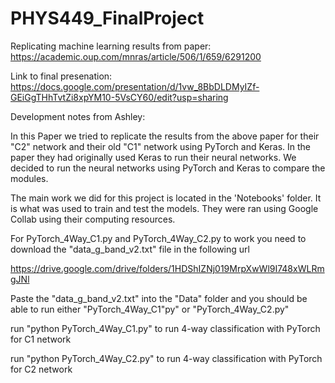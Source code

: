 # PHYS449_FinalProject
Replicating machine learning results from paper: https://academic.oup.com/mnras/article/506/1/659/6291200

Link to final presenation: https://docs.google.com/presentation/d/1vw_8BbDLDMyIZf-GEiGgTHhTvtZi8xpYM10-5VsCY60/edit?usp=sharing

Development notes from Ashley:

In this Paper we tried to replicate the results from the above paper for their "C2" network and their old "C1" network using PyTorch and Keras. In the paper they had originally used Keras to run their neural networks. We decided to run the neural networks using PyTorch and Keras to compare the modules.

The main work we did for this project is located in the  'Notebooks' folder. It is what was used to train and test the models. They were ran using Google Collab using their computing resources. 


For PyTorch_4Way_C1.py and PyTorch_4Way_C2.py to work you need to download the "data_g_band_v2.txt" file in the following url

https://drive.google.com/drive/folders/1HDShIZNj019MrpXwWl9I748xWLRmgJNl

Paste the "data_g_band_v2.txt" into the "Data" folder and you should be able to run either "PyTorch_4Way_C1"py" or "PyTorch_4Way_C2.py"

run "python PyTorch_4Way_C1.py" to run 4-way classification with PyTorch for C1 network

run "python PyTorch_4Way_C2.py" to run 4-way classification with PyTorch for C2 network

